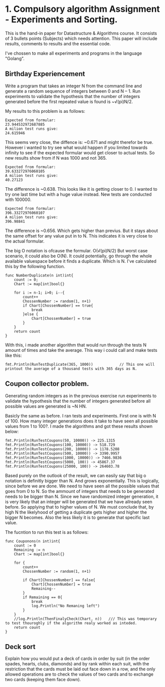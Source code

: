 # 1. Compulsory algorithm Assignment - Experiments and Sorting.
This is the hand-in paper for Datastructure & Algorithms course. It consists of 3 bullets points (Subjects) which needs attention. This paper will include results, comments to results and the essential code.

I've chossen to make all experiments and programs in the language "Golang".

## Birthday Experiencement
Write a program that takes an integer N from the command line and generate a random sequence of integers between 0 and N – 1. Run experiments to validate the hypothesis that the number of integers generated before the first repeated value is found is ~√(pi)N/2.

My results to this problem is as follows:
```
Expected from formular: 
23.944532972687885
A milion test runs give: 
24.615946
```
This seems very close, the diffence is: ~0.671 and might therefor be true. However i wanted to try see what would happen if you limited towards infinity to see if the expected formular would get closer to actual tests. So new results show from if N was 1000 and not 365.
```
Expected from formular: 
39.633272976060105
A milion test runs give: 
40.27123
```
The difference is ~0.638. This looks like it is getting closer to 0. I wanted to try one last time but with a huge value instead. New tests are conducted with 100000.
```
Expected from formular: 
396.33272976060107
A milion test runs give: 
396.98841
```
The difference is ~0.656. Which gets higher than previus. But it stays about the same offset for any value put in to N. This indicates it is very close to the actual formular.

The big O notation is ofcause the formular. O(√(pi)N/2) But worst case scenario, it could also be O(N). It could potentially, go through the whole available valuespace before it finds a duplicate. Which is N. I've calculated this by the following function.

```golang
func NumberDuplicate(n int)int{
	count := 0;
	Chart := map[int]bool{}

	for i := n-1; i>0; i--{
		count++
		ChossenNumber := random(1, n+1)
		if Chart[ChossenNumber] == true{
			break
		}else {
			Chart[ChossenNumber] = true
		}
	}
	return count
}
```
With this, i made another algorithm that would run through the tests N amount of times and take the average. This way i could call and make tests like this:
```golang
fmt.Println(RunTestDuplicate(365, 1000))            // This one will printout the average of a thousand tests with 365 days as N.
```

## Coupon collector problem.
Generating random integers as in the previous exercise run experiments to validate the hypothesis that the number of integers generated before all possible values are generated is ~N HN.

Basicly the same as before. I ran tests and experiments. First one is with N of 100. How many integer generations does it take to have seen all possible values from 1 to 100?. I made the algorithms and got these results shown below:

```golang
fmt.Println(RunTestCoupons(50, 10000)) -> 225.1315
fmt.Println(RunTestCoupons(100, 10000)) -> 518.729
fmt.Println(RunTestCoupons(200, 10000)) -> 1178.5208
fmt.Println(RunTestCoupons(500, 10000)) -> 3390.9957
fmt.Println(RunTestCoupons(1000, 10000)) -> 7466.9836
fmt.Println(RunTestCoupons(5000, 100)) -> 45867.37
fmt.Println(RunTestCoupons(25000, 100)) -> 264603.78
```
Based purely on the outlook of the result, we can easily say that big o notation is definitly bigger than N. And grows exponentially. This is logically, since before we are done. We need to have seen all the possible values that goes from 0 to N. So the ammount of integers that needs to be generated needs to be bigger than N. Since we have randomized integer generation, it is very likely that an integer will be generated that we have allready seen before. So applying that to higher values of N. We must conclude that, by high N the likelyhood of getting a duplicate gets higher and higher the bigger N becomes. Also the less likely it is to generate that specific last value.

The fucntion to run this test is as follows:
```golang
func Couponons(n int)int{
	count := 0
	Remaining := n
	Chart := map[int]bool{}

	for {
		count++
		ChossenNumber := random(1, n+1)

		if Chart[ChossenNumber] == false{
			Chart[ChossenNumber] = true
			Remaining--
		}
		if Remaining == 0{
			break
			log.Println("No Remaning left")
		}
	}
	//log.Println(ThenFinalyCheck(Chart, n))   /// This was temporary to test thouroghly if the algorithm realy worked as inteded.
	return count
}
``` 

## Deck sort
Explain how you would put a deck of cards in order by suit (in the
order spades, hearts, clubs, diamonds) and by rank within each suit, with the restriction
that the cards must be laid out face down in a row, and the only allowed operations are
to check the values of two cards and to exchange two cards (keeping them face down).
